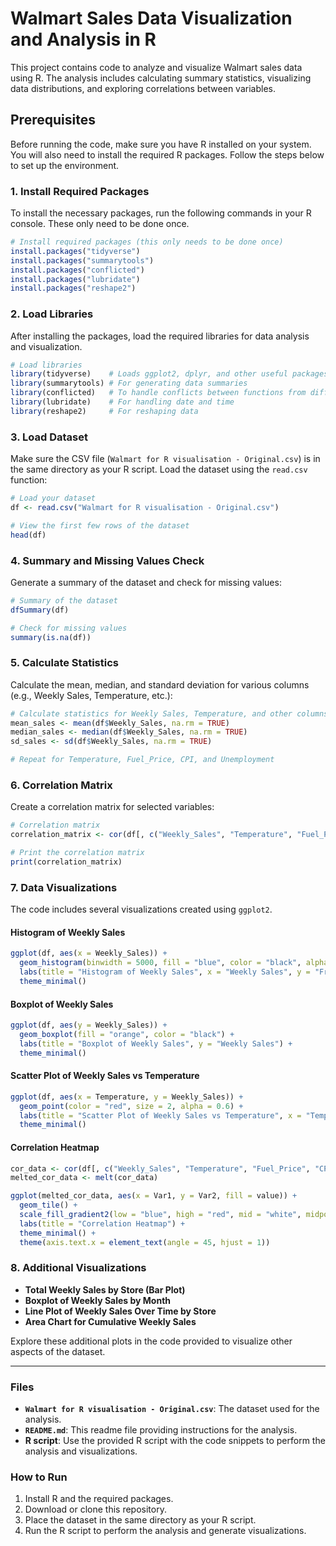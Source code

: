 # Walmart Sales Data Visualization and Analysis in R

This project contains code to analyze and visualize Walmart sales data using R. The analysis includes calculating summary statistics, visualizing data distributions, and exploring correlations between variables.

## Prerequisites

Before running the code, make sure you have R installed on your system. You will also need to install the required R packages. Follow the steps below to set up the environment.

### 1. Install Required Packages

To install the necessary packages, run the following commands in your R console. These only need to be done once.

```r
# Install required packages (this only needs to be done once)
install.packages("tidyverse")
install.packages("summarytools")
install.packages("conflicted")
install.packages("lubridate")
install.packages("reshape2")
```

### 2. Load Libraries

After installing the packages, load the required libraries for data analysis and visualization.

```r
# Load libraries
library(tidyverse)    # Loads ggplot2, dplyr, and other useful packages
library(summarytools) # For generating data summaries
library(conflicted)   # To handle conflicts between functions from different libraries
library(lubridate)    # For handling date and time
library(reshape2)     # For reshaping data
```

### 3. Load Dataset

Make sure the CSV file (`Walmart for R visualisation - Original.csv`) is in the same directory as your R script. Load the dataset using the `read.csv` function:

```r
# Load your dataset
df <- read.csv("Walmart for R visualisation - Original.csv")

# View the first few rows of the dataset
head(df)
```

### 4. Summary and Missing Values Check

Generate a summary of the dataset and check for missing values:

```r
# Summary of the dataset
dfSummary(df)

# Check for missing values
summary(is.na(df))
```

### 5. Calculate Statistics

Calculate the mean, median, and standard deviation for various columns (e.g., Weekly Sales, Temperature, etc.):

```r
# Calculate statistics for Weekly Sales, Temperature, and other columns
mean_sales <- mean(df$Weekly_Sales, na.rm = TRUE)
median_sales <- median(df$Weekly_Sales, na.rm = TRUE)
sd_sales <- sd(df$Weekly_Sales, na.rm = TRUE)

# Repeat for Temperature, Fuel_Price, CPI, and Unemployment
```

### 6. Correlation Matrix

Create a correlation matrix for selected variables:

```r
# Correlation matrix
correlation_matrix <- cor(df[, c("Weekly_Sales", "Temperature", "Fuel_Price")], use = "complete.obs")

# Print the correlation matrix
print(correlation_matrix)
```

### 7. Data Visualizations

The code includes several visualizations created using `ggplot2`.

#### Histogram of Weekly Sales

```r
ggplot(df, aes(x = Weekly_Sales)) +
  geom_histogram(binwidth = 5000, fill = "blue", color = "black", alpha = 0.7) +
  labs(title = "Histogram of Weekly Sales", x = "Weekly Sales", y = "Frequency") +
  theme_minimal()
```

#### Boxplot of Weekly Sales

```r
ggplot(df, aes(y = Weekly_Sales)) +
  geom_boxplot(fill = "orange", color = "black") +
  labs(title = "Boxplot of Weekly Sales", y = "Weekly Sales") +
  theme_minimal()
```

#### Scatter Plot of Weekly Sales vs Temperature

```r
ggplot(df, aes(x = Temperature, y = Weekly_Sales)) +
  geom_point(color = "red", size = 2, alpha = 0.6) +
  labs(title = "Scatter Plot of Weekly Sales vs Temperature", x = "Temperature", y = "Weekly Sales") +
  theme_minimal()
```

#### Correlation Heatmap

```r
cor_data <- cor(df[, c("Weekly_Sales", "Temperature", "Fuel_Price", "CPI", "Unemployment")], use = "complete.obs")
melted_cor_data <- melt(cor_data)

ggplot(melted_cor_data, aes(x = Var1, y = Var2, fill = value)) +
  geom_tile() +
  scale_fill_gradient2(low = "blue", high = "red", mid = "white", midpoint = 0, limit = c(-1, 1), space = "Lab", name="Correlation") +
  labs(title = "Correlation Heatmap") +
  theme_minimal() +
  theme(axis.text.x = element_text(angle = 45, hjust = 1))
```

### 8. Additional Visualizations

- **Total Weekly Sales by Store (Bar Plot)**
- **Boxplot of Weekly Sales by Month**
- **Line Plot of Weekly Sales Over Time by Store**
- **Area Chart for Cumulative Weekly Sales**

Explore these additional plots in the code provided to visualize other aspects of the dataset.

---

### Files

- **`Walmart for R visualisation - Original.csv`**: The dataset used for the analysis.
- **`README.md`**: This readme file providing instructions for the analysis.
- **R script**: Use the provided R script with the code snippets to perform the analysis and visualizations.

### How to Run

1. Install R and the required packages.
2. Download or clone this repository.
3. Place the dataset in the same directory as your R script.
4. Run the R script to perform the analysis and generate visualizations.
